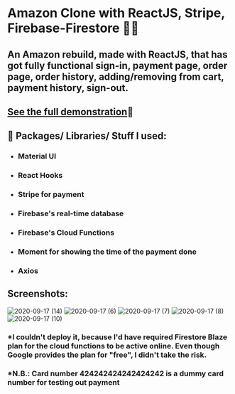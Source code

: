 # Amazon Clone with ReactJS, Stripe, Firebase-Firestore 🐱‍🚀
## An Amazon rebuild, made with ReactJS, that has got fully functional sign-in, payment page, order page, order history, adding/removing from cart, payment history, sign-out.

## [See the full demonstration](https://youtu.be/bvBBHe3NjIk )🥟

##  🎁 Packages/ Libraries/ Stuff I used:
* ### Material UI
* ### React Hooks
* ### Stripe for payment
* ### Firebase's real-time database
* ### Firebase's Cloud Functions
* ### Moment for showing the time of the payment done
* ### Axios

## Screenshots:
![2020-09-17 (14)](https://user-images.githubusercontent.com/55017730/93432335-05fdb880-f8e3-11ea-82f0-9ecc21ebb615.png)
![2020-09-17 (6)](https://user-images.githubusercontent.com/55017730/93432338-072ee580-f8e3-11ea-8f34-f2cba3dedbf0.png)
![2020-09-17 (7)](https://user-images.githubusercontent.com/55017730/93432340-07c77c00-f8e3-11ea-84cc-5344b5e712a8.png)
![2020-09-17 (8)](https://user-images.githubusercontent.com/55017730/93432343-08601280-f8e3-11ea-9a2d-10bf6326ef3a.png)
![2020-09-17 (10)](https://user-images.githubusercontent.com/55017730/93432345-08f8a900-f8e3-11ea-8188-8ae84f0c56a2.png)

### *I couldn't deploy it, because I'd have required Firestore Blaze plan for the cloud functions to be active online. Even though Google provides the plan for "free", I didn't take the risk.

### *N.B.: Card number 424242424242424242 is a dummy card number for testing out payment
